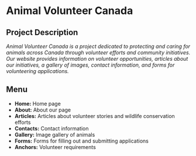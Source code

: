 # Animal Volunteer Canada

## Project Description

*Animal Volunteer Canada is a project dedicated to protecting and caring for animals across Canada through volunteer efforts and community initiatives. Our website provides information on volunteer opportunities, articles about our initiatives, a gallery of images, contact information, and forms for volunteering applications.*

## Menu

- **Home:** Home page
- **About:** About our page
- **Articles:** Articles about volunteer stories and wildlife conservation efforts
- **Contacts:** Contact information
- **Gallery:** Image gallery of animals
- **Forms:** Forms for filling out and submitting applications
- **Anchors:** Volunteer requirements
